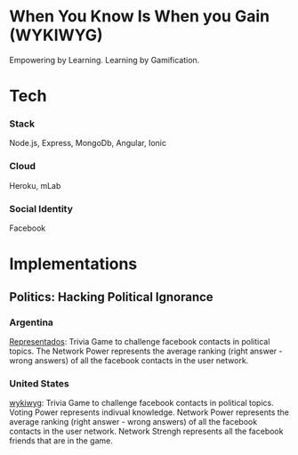 # When You Know Is When you Gain (WYKIWYG)
Empowering by Learning.
Learning by Gamification.

# Tech
### Stack
Node.js, Express, MongoDb, Angular, Ionic
### Cloud
Heroku, mLab
### Social Identity
Facebook

# Implementations
## Politics: Hacking Political Ignorance
### Argentina
 <a href="https://representados.herokuapp.com/" target="_blank">Representados</a>: Trivia Game to challenge facebook contacts in political topics.
The Network Power represents the average ranking (right answer - wrong answers) of all the facebook contacts in the user network.

### United States
 <a href="https://wykiwyg.herokuapp.com/" target="_blank">wykiwyg</a>:
Trivia Game to challenge facebook contacts in political topics.
Voting Power represents indivual knowledge. Network Power represents the average ranking (right answer - wrong answers) of all the facebook contacts in the user network. Network Strengh represents all the facebook friends that are in the game.